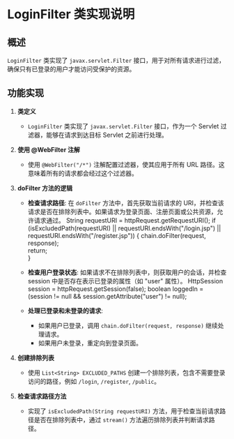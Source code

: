 # LoginFilter 类实现说明

## 概述
`LoginFilter` 类实现了 `javax.servlet.Filter` 接口，用于对所有请求进行过滤，确保只有已登录的用户才能访问受保护的资源。

## 功能实现

1. **类定义**
   - `LoginFilter` 类实现了 `javax.servlet.Filter` 接口，作为一个 Servlet 过滤器，能够在请求到达目标 Servlet 之前进行处理。

2. **使用 @WebFilter 注解**
   - 使用 `@WebFilter("/*")` 注解配置过滤器，使其应用于所有 URL 路径。这意味着所有的请求都会经过这个过滤器。

3. **doFilter 方法的逻辑**
   - **检查请求路径**: 在 `doFilter` 方法中，首先获取当前请求的 URI，并检查该请求是否在排除列表中。如果请求为登录页面、注册页面或公共资源，允许请求通过。
String requestURI = httpRequest.getRequestURI();
if (isExcludedPath(requestURI) || requestURI.endsWith("/login.jsp") || requestURI.endsWith("/register.jsp")) {
            chain.doFilter(request, response);  
            return;  
        }
   - **检查用户登录状态**: 如果请求不在排除列表中，则获取用户的会话，并检查 session 中是否存在表示已登录的属性（如 "user" 属性）。
HttpSession session = httpRequest.getSession(false);
boolean loggedIn = (session != null && session.getAttribute("user") != null);

   - **处理已登录和未登录的请求**:
     - 如果用户已登录，调用 `chain.doFilter(request, response)` 继续处理请求。
     - 如果用户未登录，重定向到登录页面。

4. **创建排除列表**
   - 使用 `List<String> EXCLUDED_PATHS` 创建一个排除列表，包含不需要登录访问的路径，例如 `/login`, `/register`, `/public`。

5. **检查请求路径方法**
   - 实现了 `isExcludedPath(String requestURI)` 方法，用于检查当前请求路径是否在排除列表中，通过 `stream()` 方法遍历排除列表并判断请求路径。

